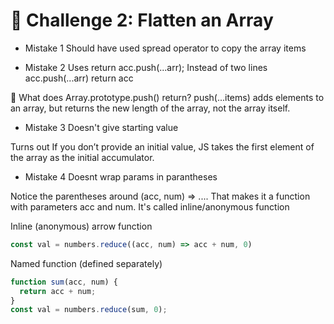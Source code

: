 # 🔁 Challenge 2: Flatten an Array

- Mistake 1
Should have used spread operator to copy the array items

- Mistake 2
Uses return acc.push(...arr);
Instead of two lines
  acc.push(...arr)
  return acc

🧠 What does Array.prototype.push() return?
push(...items) adds elements to an array, but returns the new length of the array, not the array itself.

- Mistake 3
Doesn't give starting value

Turns out If you don’t provide an initial value, JS takes the first element of the array as the initial accumulator.


- Mistake 4
Doesnt wrap params in parantheses

Notice the parentheses around (acc, num) => ....
That makes it a function with parameters acc and num. It's called inline/anonymous function

Inline (anonymous) arrow function
```js
const val = numbers.reduce((acc, num) => acc + num, 0)
```

Named function (defined separately)
```js
function sum(acc, num) {
  return acc + num;
}
const val = numbers.reduce(sum, 0);
```